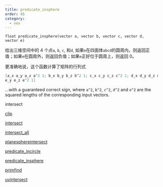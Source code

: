 ```yaml
---
title: predicate_insphere
order: 45
category:
  - vex
---
```


`float predicate_insphere(vector a, vector b, vector c, vector d, vector e)`

给出三维空间中的 4 个点`a`, `b`, `c`, 和`d`, 如果`e`在四面体`abcd`的圆周内，则返回正值；如果`e`在圆周外，则返回负值；如果`e`正好位于圆周上，则返回 0。

更准确地说，这个函数计算了矩阵的行列式

```c
[a_x a_y a_z a^2 1; b_x b_y b_z b^2 1; c_x c_y c_z c^2 1; d_x d_y d_z d^2 1; e_x
e_y e_z e^2 1]
```

…with a guaranteed
correct sign, where `a^2`, `b^2`, `c^2`, `d^2` and `e^2` are the squared lengths of the
corresponding input vectors.

intersect

[clip](clip.html)

[intersect](intersect.html)

[intersect_all](intersect_all.html)

[planesphereintersect](planesphereintersect.html)

[predicate_incircle](predicate_incircle.html)

[predicate_insphere](predicate_insphere.html)

[primfind](primfind.html)

[uvintersect](uvintersect.html)
